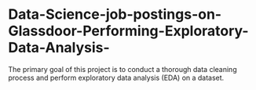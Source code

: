 # Data-Science-job-postings-on-Glassdoor-Performing-Exploratory-Data-Analysis-
The primary goal of this project is to conduct a thorough data cleaning process and perform exploratory data analysis (EDA) on a dataset.
